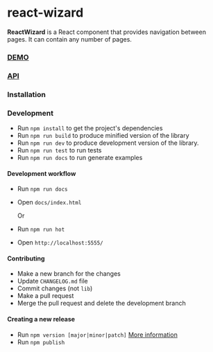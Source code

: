 # react-wizard

**ReactWizard** is a React component that provides navigation between pages. It can contain any number of pages.

### [DEMO](https://opuscapita.github.io/react-wizard/)

### [API](./src/README.md)

### Installation

### Development

* Run `npm install` to get the project's dependencies
* Run `npm run build` to produce minified version of the library
* Run `npm run dev` to produce development version of the library.
* Run `npm run test` to run tests
* Run `npm run docs` to run generate examples

#### Development workflow
* Run `npm run docs`
* Open `docs/index.html`

  Or

* Run `npm run hot`
* Open `http://localhost:5555/`

#### Contributing
* Make a new branch for the changes
* Update `CHANGELOG.md` file
* Commit changes (not `lib`)
* Make a pull request
* Merge the pull request and delete the development branch

#### Creating a new release
* Run `npm version [major|minor|patch]` [More information](https://docs.npmjs.com/cli/version)
* Run `npm publish`
